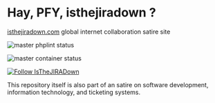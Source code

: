 # Hay, PFY, isthejiradown ?

[isthejiradown.com](http://isthejiradown.com) global internet collaboration satire site

![master phplint status](https://github.com/nkiraly/isthejiradown/actions/workflows/phplint.yml/badge.svg?branch=master)

![master container status](https://github.com/nkiraly/isthejiradown/actions/workflows/container.yml/badge.svg?branch=master)

[![Follow IsTheJIRADown](https://img.shields.io/twitter/follow/isthejiradown.svg?style=social&label=Follow)](https://twitter.com/intent/follow?screen_name=isthejiradown)

This repository itself is also part of an satire on software development, information technology, and ticketing systems.
